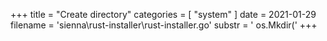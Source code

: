 +++
title = "Create directory"
categories = [ "system" ]
date = 2021-01-29
filename = 'sienna\rust-installer\rust-installer.go'
substr = ' os.Mkdir('
+++
